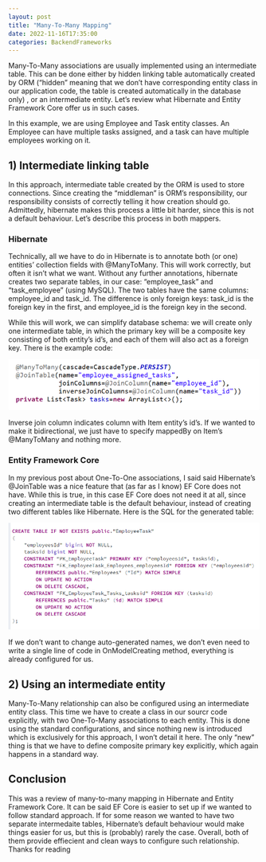 ```yaml
---
layout: post
title: "Many-To-Many Mapping"
date: 2022-11-16T17:35:00
categories: BackendFrameworks
---
```



Many-To-Many associations are usually implemented using an intermediate table. This can be done either by hidden linking table automatically created by ORM (“hidden” meaning that we don’t have corresponding entity class in our application code, the table is created automatically in the database only) , or an intermediate entity.  Let’s review what Hibernate and Entity Framework Core offer us in such cases. 

In this example, we are using Employee and Task entity classes. An Employee can have multiple tasks assigned, and a task can have multiple employees working on it.

## 1) Intermediate linking table

In this approach, intermediate table created by the ORM is used to store connections. Since creating the “middleman” is ORM’s responsibility, our responsibility consists of correctly telling it how creation should go. Admittedly, hibernate makes this process a little bit harder, since this is not a default behaviour. Let’s describe this process in both mappers.

### Hibernate

Technically, all we have to do in Hibernate is to annotate both (or one) entities’ collection fields with @ManyToMany. This will work correctly, but often it isn’t what we want. 
Without any further annotations, hibernate creates two separate tables, in our case: “employee_task” and “task_employee” (using MySQL). The two tables have the same columns:  employee_id and task_id. The difference is only foreign keys: task_id is the foreign key in the first, and employee_id is the foreign key in the second. 

While this will work, we can simplify database schema: we will create only one intermediate table, in which the primary key will be a composite key consisting of both entity’s id’s, and each of them will also act as a foreign key. There is the example code:

![MTMHibernate](/assets/MTMHibernate.png)

Inverse join column indicates column with Item entity’s id’s. If we wanted to make it bidirectional, we just have to specify mappedBy on Item’s @ManyToMany and nothing more.

### Entity Framework Core
In my previous post about One-To-One associations, I said said Hibernate’s @JoinTable was a nice feature that (as far as I know) EF Core does not have. While this is true,  in this case EF Core does not need it at all, since creating an intermediate table is the default behaviour, instead of creating two different tables like Hibernate. Here is the SQL for the generated table:

![MTMCSSQL](/assets/MTMCSSQL.png)

If we don’t want to change auto-generated names, we don’t even need to write a single line of code in OnModelCreating method, everything is already configured for us.

## 2)	Using an intermediate entity
Many-To-Many relationship can also be configured using an intermediate entity class. This time we have to create a class in our sourcr code explicitly, with two One-To-Many associations to each entity. This is done using the standard configurations, and since nothing new is introduced which is exclusively for this approach, I won’t detail it here. The only “new” thing is that we have to define composite primary key explicitly, which again happens in a standard way.

## Conclusion
This was a review of many-to-many mapping in Hibernate and Entity Framework Core. It can be said EF Core is easier to set up if we wanted to follow standard approach. If for some reason we wanted to have two separate intermedaite tables, Hibernate’s default behaviour would make things easier for us, but this is (probably) rarely the case. Overall, both of them provide effiecient and clean ways to configure such relationship.  Thanks for reading
